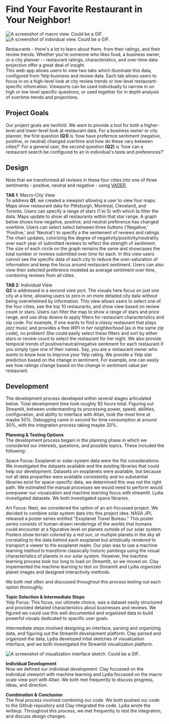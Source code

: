 # Find Your Favorite Restaurant in Your Neighbor!

![A screenshot of macro view. Could be a GIF.](macroViewA3.jpg)
![A screenshot of individual view. Could be a GIF.](individualViewA3.jpg)

<!---[TODO: Short abstract describing the main goals and how you achieved them.]-->

Restaurants - there's a lot to learn about them.  from their ratings, and their review trends. Whether you're someone who likes food, a business owner, or a city planner -- restaurant ratings, characteristics, and over-time data projection offer a great deal of insight. <br /> This web-app allows users to view two tabs which illuminate this data, configured from Yelp business and review data. Each tab allows users to focus in on a high-level look at city review trends or low-level restaurant-specific infomration. Viewports can be used individually to narrow in on high or low level specific questions, or used together for in depth analysis of overtime trends and projections.

## Project Goals

<!---[TODO: **A clear description of the goals of your project.** Describe the question that you are enabling a user to answer. The question should be compelling and the solution should be focused on helping users achieve their goals. ]-->

Our project goals are twofold. We want to provide a tool for both a higher-level and lower-level look at restaurant data. For a business owner or city planner, the first question **(Q1)** is 'how have prefernce sentiment (negative, positive, or neutral) changed overtime and how do these vary between cities?' For a general user, the second question **(Q2)** is 'how can a restaurant search be configured to an in individual's taste and preferences?'

## Design

<!---[TODO: **A rationale for your design decisions.** How did you choose your particular visual encodings and interaction techniques? What alternatives did you consider and how did you arrive at your ultimate choices?]-->

Note that we transformed all reviews in these four cities into one of three sentiments - positive, neutral and negative - using [VADER](https://www.thepythoncode.com/article/vaderSentiment-tool-to-extract-sentimental-values-in-texts-using-python).

**TAB 1**: Macro-City View\
To address **Q1**, we created a viewport allowing a user to view four maps. Maps show restaurant data for Pittsburgh, Montreal, Cleveland, and Toronto. Users can specify a range of stars (1 to 5) with which to filter the data. Maps update to show all restaurants within that star range. A graph below shows how negative, positive, and neutral preference has changed overtime. Users can select select between three buttons ('Negative,' 'Positive,' and 'Neutral') to specify a the sentement of reviews and ratings. The chart updates, colorizing the degree of negativity/positivity/neutrality over each year of submitted reviews to reflect the strength of sentiment. The size of each circle on the graph remains the same and showcases the total number or reviews submitted over time for each. In this view users cannot see the specific data of each city to reduce the over-saturation of information and keep the focus around restaurant sentiment. Users can also view their selected preference modeled as average sentiment over time, combining reviews from all cities.

**TAB 2**: Individual View\
**Q2** is addressed in a second view port. The visuals here focus on just one city at a time, allowing users to zero in on more detailed city data without being overwhelmed by information. This view allows users to select one of the four cities, see the top 10 restaurants, and show view based on review count or stars. Users can filter the map to show a range of stars and price range, and use drop downs to apply filters for restaurant characteristics and zip code. For example, if one wants to find a _classy_ restaurant that plays _jazz_ music and provides a free _WIFI_ in _her neighborhood_ (as in the same zip code), no problem! She could easily select these filters and sort by either stars or review count to select the restaurant for her night. We also provide temporal trends of positive/neutral/negative sentiment for each restaurant if you simply type one of their names. Say, you are a restaurant owner who wants to know how to improve your Yelp rating. We provide a Yelp star prediction based on the change in sentiment. For example, one can easily see how ratings change based on the change in sentiment value per restaurant. 

## Development

<!---[TODO: **An overview of your development process.** Describe how the work was split among the team members. Include a commentary on the development process, including answers to the following questions: Roughly how much time did you spend developing your application (in people-hours)? What aspects took the most time?]-->

The development process developed within several stages articulated below. Total development time took roughly 92 hours total. Figuring out Streamlit, between understanding its processing power, speed, abilities, configuration, and ability to interface with Altair, took the most time at maybe 50%. Debugging came in second for time consumption at around 30%, with the integration process taking maybe 20%.

**Planning & Testing Options**\
The development process begain in the planning phase in which we considered our interests, questions, and possible topics. These included the following:

Space Focus: Exoplanet or solar-system data were the fist considerations. We investigated the datasets available and the existing libraries that could help our development. Datasets on exoplanets were available, but because not all data properties were available consistently and no substantial libraries exist for space-specific data, we determined this was not the right path. We estimated the manual processes we would need to perform would overpower our visuaization and machine learning focus with streamlit. Lydia investigated datasets. We both investigated space libraries.

Art Focus: Next, we considered the option of an art-focussed project. We decided to combine solar system data into this project idea. NASA JPL released a poster series entitled "Exoplanet Travel Bureau." This poster series consists of human-drawn renderings of the worlds that humans could encounter at a figurative level on planets outside of our solar system. Posters show terrain colored by a red sun, or multiple planets in the sky all correlating to the data behind each exoplanet but artistically rendered to transport a viewer to the exoplanet realm. Our plan was to use a machine learning method to transform classically historic paintings using the visual characteristics of planets in our solar system. However, the machine learning process took too long to load on Streamlit, so we moved on. Clay implemented the machine learning to test on Streamlit and Lydia organized planet images and designed interactivity methods.

We both met often and discussed throughout this process testing out each option thoroughly.

**Topic Selection & Intermediate Steps**\
Yelp Focus: This focus, our ultimate choice, was a dataset easily structured and provided detailed characteristics about businesses and reviews. We figured we could use this well documented and organized data to build powerful visuals dedicated to spacific user goals.

Intermediate steps involved designing an interface, parsing and organizing data, and figuring out the Streamlit development platform. Clay parsed and organized the data, Lydia developed intial sketches of visualization interface, and we both investigated the Streamlit visualization platform.

![A screenshot of visualization interface sketch. Could be a GIF.](interfaceSketchA3.jpg)

**Individual Development**\
Now we defined our individual development. Clay focussed on the individual viewport with machine learning and Lydia focussed on the macro scale view port with Altair. We both met frequently to discuss progress, ideas, and direction.

**Combination & Conclusion**\
The final process involved combining our code. We both pushed our code to the Github repository and Clay integrated the code. Lydia wrote the writeup. Throughout this process, we met frequently to test the integration, and discuss design changes.
